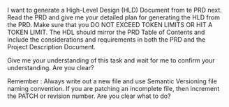 

I want to generate a High-Level Design (HLD) Document from te PRD  next.  Read the PRD and give me your detailed plan for generating the HLD from the PRD.   Make sure that you DO NOT EXCEED TOKEN LIMITS OR HIT A TOKEN LIMIT.  The HDL should mirror the PRD Table of Contents and include the considerations and requirements in both the PRD and the Project Description Document.  

Give me your understanding of this task and wait for me to confirm your understanding.  Are you clear? 


Remember : Always write out a new file and use Semantic Versioning file naming convention. If you are patching an incomplete file, then increment the PATCH or revision number. Are you clear what to do?